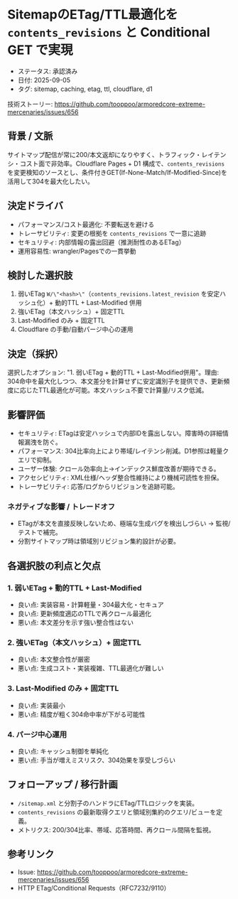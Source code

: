 # SitemapのETag/TTL最適化を `contents_revisions` と Conditional GET で実現

- ステータス: 承認済み
- 日付: 2025-09-05
- タグ: sitemap, caching, etag, ttl, cloudflare, d1

技術ストーリー: <https://github.com/tooppoo/armoredcore-extreme-mercenaries/issues/656>

## 背景 / 文脈

サイトマップ配信が常に200/本文返却になりやすく、トラフィック・レイテンシ・コスト面で非効率。Cloudflare Pages + D1 構成で、`contents_revisions` を変更検知のソースとし、条件付きGET(If-None-Match/If-Modified-Since)を活用して304を最大化したい。

## 決定ドライバ

- パフォーマンス/コスト最適化: 不要転送を避ける
- トレーサビリティ: 変更の根拠を `contents_revisions` で一意に追跡
- セキュリティ: 内部情報の露出回避（推測耐性のあるETag）
- 運用容易性: wrangler/Pagesでの一貫挙動

## 検討した選択肢

1. 弱いETag `W/\"<hash>\"`（`contents_revisions.latest_revision` を安定ハッシュ化）+ 動的TTL + Last-Modified 併用
2. 強いETag（本文ハッシュ）+ 固定TTL
3. Last-Modified のみ + 固定TTL
4. Cloudflare の手動/自動パージ中心の運用

## 決定（採択）

選択したオプション: "1. 弱いETag + 動的TTL + Last-Modified併用"。理由: 304命中を最大化しつつ、本文差分を計算せずに安定識別子を提供でき、更新頻度に応じたTTL最適化が可能。本文ハッシュ不要で計算量/リスク低減。

## 影響評価

- セキュリティ: ETagは安定ハッシュで内部IDを露出しない。障害時の詳細情報漏洩を防ぐ。
- パフォーマンス: 304比率向上により帯域/レイテンシ削減。D1参照は軽量クエリで抑制。
- ユーザー体験: クロール効率向上→インデックス鮮度改善が期待できる。
- アクセシビリティ: XML仕様/ヘッダ整合性維持により機械可読性を担保。
- トレーサビリティ: 応答/ログからリビジョンを追跡可能。

### ネガティブな影響 / トレードオフ

- ETagが本文を直接反映しないため、極端な生成バグを検出しづらい → 監視/テストで補完。
- 分割サイトマップ時は領域別リビジョン集約設計が必要。

## 各選択肢の利点と欠点

### 1. 弱いETag + 動的TTL + Last-Modified

- 良い点: 実装容易・計算軽量・304最大化・セキュア
- 良い点: 更新頻度適応のTTLで再クロール最適化
- 悪い点: 本文差分を示す強い整合性はない

### 2. 強いETag（本文ハッシュ）+ 固定TTL

- 良い点: 本文整合性が厳密
- 悪い点: 生成コスト・実装複雑、TTL最適化が難しい

### 3. Last-Modified のみ + 固定TTL

- 良い点: 実装最小
- 悪い点: 精度が粗く304命中率が下がる可能性

### 4. パージ中心運用

- 良い点: キャッシュ制御を単純化
- 悪い点: 手当が増えミスリスク、304効果を享受しづらい

## フォローアップ / 移行計画

- `/sitemap.xml` と分割子のハンドラにETag/TTLロジックを実装。
- `contents_revisions` の最新取得クエリと領域別集約のクエリ/ビューを定義。
- メトリクス: 200/304比率、帯域、応答時間、再クロール間隔を監視。

## 参考リンク

- Issue: <https://github.com/tooppoo/armoredcore-extreme-mercenaries/issues/656>
- HTTP ETag/Conditional Requests（RFC7232/9110）
